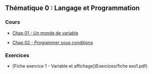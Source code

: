## Thématique 0 : Langage et Programmation

### Cours
- [Chap 01 - Un monde de variable](Cours/T0C1.pdf)

- [Chap 02 - Programmer sous conditions](Cours/T0C2.pdf)
### Exercices

- [Fiche exercice 1 - Variable et affichage](Exercices/fiche exo1.pdf)